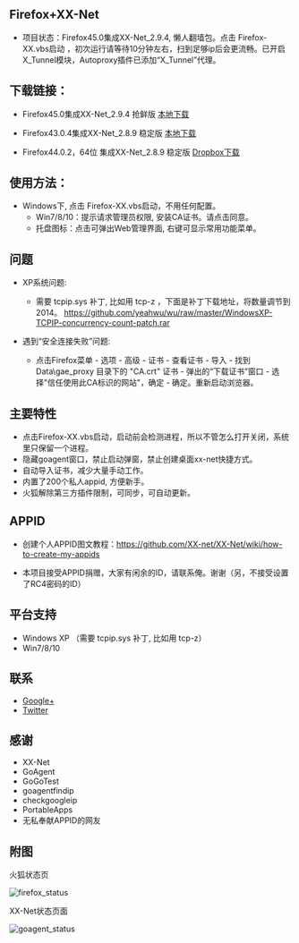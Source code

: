 Firefox+XX-Net
-------------
* 项目状态：Firefox45.0集成XX-Net_2.9.4, 懒人翻墙包。点击 Firefox-XX.vbs启动 ，初次运行请等待10分钟左右，扫到足够ip后会更流畅。已开启X_Tunnel模块，Autoproxy插件已添加“X_Tunnel”代理。

下载链接：
--------
* Firefox45.0集成XX-Net_2.9.4 抢鲜版 [本地下载](https://github.com/yeahwu/firefox-xx/archive/master.zip)

* Firefox43.0.4集成XX-Net_2.8.9 稳定版  [本地下载](https://github.com/yeahwu/firefox-xx/archive/Firefox43.0.4%E9%9B%86%E6%88%90XX-Net_2.8.9plus.zip)

* Firefox44.0.2，64位 集成XX-Net_2.8.9  稳定版   [Dropbox下载](https://www.dropbox.com/s/wvc7l5fw53x5dkh/Firefox64-XX.rar?dl=0)

使用方法：
----------
* Windows下, 点击 Firefox-XX.vbs启动，不用任何配置。
  - Win7/8/10：提示请求管理员权限, 安装CA证书。请点击同意。
  - 托盘图标：点击可弹出Web管理界面, 右键可显示常用功能菜单。

问题
-----
* XP系统问题:
   - 需要 tcpip.sys 补丁, 比如用 tcp-z ，下面是补丁下载地址，将数量调节到2014。    https://github.com/yeahwu/wu/raw/master/WindowsXP-TCPIP-concurrency-count-patch.rar

* 遇到“安全连接失败”问题: 
   - 点击Firefox菜单 - 选项 - 高级 - 证书 - 查看证书 - 导入 - 找到Data\gae_proxy 目录下的 "CA.crt" 证书 - 弹出的“下载证书”窗口 - 选择"信任使用此CA标识的网站"，确定  - 确定。重新启动浏览器。

主要特性
--------
* 点击Firefox-XX.vbs启动，启动前会检测进程，所以不管怎么打开关闭，系统里只保留一个进程。
* 隐藏goagent窗口，禁止启动弹窗，禁止创建桌面xx-net快捷方式。
* 自动导入证书，减少大量手动工作。
* 内置了200个私人appid, 方便新手。
* 火狐解除第三方插件限制，可同步，可自动更新。

APPID
-----------
* 创建个人APPID图文教程：https://github.com/XX-net/XX-Net/wiki/how-to-create-my-appids

* 本项目接受APPID捐赠，大家有闲余的ID，请联系俺。谢谢（另，不接受设置了RC4密码的ID）

平台支持
------------
* Windows XP （需要 tcpip.sys 补丁, 比如用 tcp-z）
* Win7/8/10

联系
-------
* [Google+](https://plus.google.com/communities/101215702940766881013)
* [Twitter](https://twitter.com/yeahwu404)

感谢
-------
* XX-Net
* GoAgent
* GoGoTest
* goagentfindip
* checkgoogleip
* PortableApps
* 无私奉献APPID的网友

附图
--------

火狐状态页

![firefox_status](https://raw.githubusercontent.com/yeahwu/wu/master/firefox0.JPG)

XX-Net状态页面

![goagent_status](https://raw.githubusercontent.com/yeahwu/wu/master/firefoxxx.JPG)


